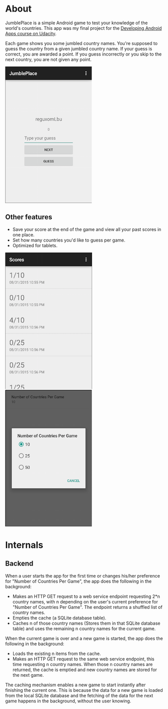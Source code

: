 # About
JumblePlace is a simple Android game to test your knowledge of the world's countries. This app was my final project for the [Developing Android Apps course on Udacity](https://www.udacity.com/course/developing-android-apps--ud853).

Each game shows you some jumbled country names. You're supposed to guess the country from a given jumbled country name. If your guess is correct, you are awarded a point. If you guess incorrectly or you skip to the next country, you are not given any point. 

![](https://github.com/niravb1992/jumbleplace/blob/master/screenshots/MainActivity.png)

## Other features
* Save your score at the end of the game and view all your past scores in one place. 
* Set how many countries you'd like to guess per game. 
* Optimized for tablets.

![](https://github.com/niravb1992/jumbleplace/blob/master/screenshots/ScoresActivity.png)
![](https://github.com/niravb1992/jumbleplace/blob/master/screenshots/SettingsActivity.png)

# Internals

## Backend
When a user starts the app for the first time or changes his/her preference for "Number of Countries Per Game", the app does the following in the background:
* Makes an HTTP GET request to a web service endpoint requesting 2*n country names, with n depending on the user's current preference for "Number of Countries Per Game". The endpoint returns a shuffled list of country names.
* Empties the cache (a SQLite database table).
* Caches n of those country names (Stores them in that SQLite database table) and uses the remaining n country names for the current game. 

When the current game is over and a new game is started, the app does the following in the background:
* Loads the existing n items from the cache.
* Makes an HTTP GET request to the same web service endpoint, this time requesting n country names. When those n country names are returned, the cache is emptied and new country names are stored for the next game. 

The caching mechanism enables a new game to start instantly after finishing the current one. This is because the data for a new game is loaded from the local SQLite database and the fetching of the data for the next game happens in the background, without the user knowing. 
